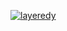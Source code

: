 [![layeredy](https://github.com/user-attachments/assets/a8e9b4e8-6678-462a-a168-ad718569fcdb)](https://layeredy.com)
